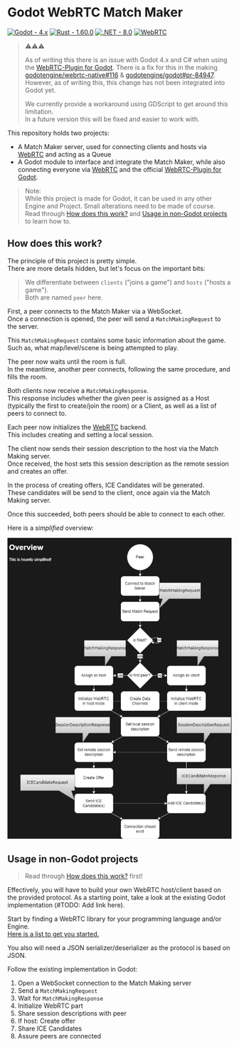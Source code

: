# Godot WebRTC Match Maker

[![Godot - 4.x](https://img.shields.io/badge/Godot-4.x-53a4e0?style=for-the-badge&logo=godotengine&logoColor=53a4e0)](https://godotengine.org)
[![Rust - 1.60.0](https://img.shields.io/badge/Rust-1.60.0-e43716?style=for-the-badge&logo=Rust&logoColor=FFFFFF)](https://www.rust-lang.org/)
[![.NET - 8.0](https://img.shields.io/badge/.NET-8.0-512BD4?style=for-the-badge&logo=csharp)](https://www.rust-lang.org/)
[![WebRTC](https://img.shields.io/badge/WebRTC-0943a2?style=for-the-badge&logo=webrtc)](https://webrtc.org)

>⚠️⚠️⚠️  
>
> As of writing this there is an issue with Godot 4.x and C# when using the [WebRTC-Plugin for Godot].
> There is a fix for this in the making [godotengine/webrtc-native#116](https://github.com/godotengine/webrtc-native/issues/116) & [godotengine/godot#pr-84947](https://github.com/godotengine/godot/pull/84947).
> However, as of writing this, this change has not been integrated into Godot yet.
>
> We currently provide a workaround using GDScript to get around this limitation.  
> In a future version this will be fixed and easier to work with.

This repository holds two projects:

- A Match Maker server, used for connecting clients and hosts via [WebRTC] and acting as a Queue
- A Godot module to interface and integrate the Match Maker, while also connecting everyone via [WebRTC] and the official [WebRTC-Plugin for Godot].

> Note:  
> While this project is made for Godot, it can be used in any other Engine and Project.
> Small alterations need to be made of course.  
> Read through [How does this work?](#how-does-this-work) and [Usage in non-Godot projects](#usage-in-non-godot-projects) to learn how to.

## How does this work?

The principle of this project is pretty simple.  
There are more details hidden, but let's focus on the important bits:

> We differentiate between `clients` ("joins a game") and `hosts` ("hosts a game").  
> Both are named `peer` here.

First, a peer connects to the Match Maker via a WebSocket.  
Once a connection is opened, the peer will send a `MatchMakingRequest` to the server.

This `MatchMakingRequest` contains some basic information about the game.
Such as, what map/level/scene is being attempted to play.

The peer now waits until the room is full.  
In the meantime, another peer connects, following the same procedure, and fills the room.

Both clients now receive a `MatchMakingResponse`.  
This response includes whether the given peer is assigned as a Host (typically the first to create/join the room) or a Client, as well as a list of peers to connect to.

Each peer now initializes the [WebRTC] backend.  
This includes creating and setting a local session.

The client now sends their session description to the host via the Match Making server.  
Once received, the host sets this session description as the remote session and creates an offer.

In the process of creating offers, ICE Candidates will be generated.  
These candidates will be send to the client, once again via the Match Making server.

Once this succeeded, both peers should be able to connect to each other.

Here is a _simplified_ overview:

![Overview](Overview.drawio.png)

## Usage in non-Godot projects

> Read through [How does this work?](#how-does-this-work) first!

Effectively, you will have to build your own WebRTC host/client based on the provided protocol.
As a starting point, take a look at the existing Godot implementation (#TODO: Add link here).

Start by finding a WebRTC library for your programming language and/or Engine.  
[Here is a list to get you started.](https://github.com/topics/webrtc-libraries)

You also will need a JSON serializer/deserializer as the protocol is based on JSON.

Follow the existing implementation in Godot:

1. Open a WebSocket connection to the Match Making server
2. Send a `MatchMakingRequest`
3. Wait for `MatchMakingResponse`
4. Initialize WebRTC part
5. Share session descriptions with peer
6. If host: Create offer
7. Share ICE Candidates
8. Assure peers are connected

[WebRTC]: https://webrtc.org/
[WebRTC-Plugin for Godot]:(https://github.com/godotengine/webrtc-native)
